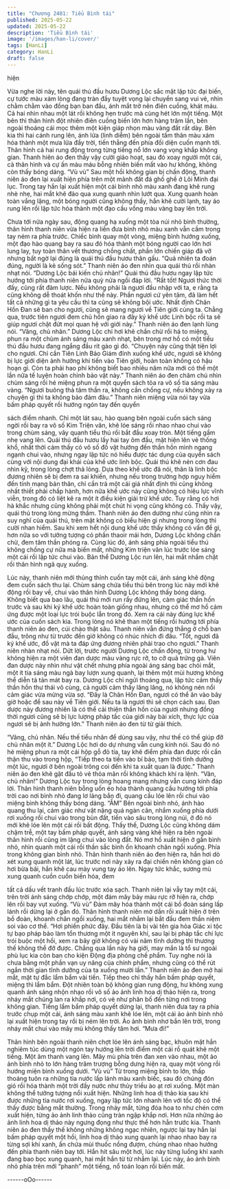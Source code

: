 ```yaml
---
title: "Chương 2401: Tiểu Bình tái"
published: 2025-05-22
updated: 2025-05-22
description: 'Tiểu Bình tái'
image: '/images/han-li/cover/'
tags: [HanLi]
category: HanLi
draft: false
---
```


hiện

Vừa nghe lời này, tên quái thú đầu hươu Dương Lộc sắc mặt lập
tức đại biến, cự tước màu xám lòng đang tràn đầy tuyệt vọng lại
chuyển sang vui vẻ, nhìn chằm chằm vào đồng bạn ban đầu, ánh
mắt trở nên điên cuồng, khát máu.
Cả hai nhìn nhau một lát rồi không hẹn trước mà cùng hét lớn một
tiếng. Một bên thì thân hình đột nhiên điên cuồng biến lớn hơn
hàng trăm lần, bên ngoài thoáng cái mọc thêm một kiện giáp nhọn
màu vàng đất rất dày.
Bên kia thì hai cánh rung lên, ánh lửa (linh diễm) bên ngoài tấm
thân màu xám hóa thành một mưa lửa đầy trời, tiến thẳng đến
phía đối diện cuốn mạnh tới.
Thân hình cả hai rung động trong từng tiếng nổ lớn vang vọng
khắp không gian.
Thanh hiên áo đen thấy vậy cười giảo hoạt, sau đó xoay người
một cái, cả thân hình và cự ấn màu máu bỗng nhiên biến mất vào
hư không, không còn thấy bóng dáng.
“Vù vù”
Sau một hồi không gian bị chấn động, thanh niên áo đen lại xuất
hiện phía trên một mảnh đất đá ghồ ghề ở Lôi Minh đại lục. Trong
tay hắn lại xuất hiện một cái bình nhỏ màu xanh đang khẽ rung
nhè nhẹ, hai mắt khẽ đảo qua xung quanh nhìn lướt qua.
Xung quanh hoàn toàn vắng lặng, một bóng người cũng không
thấy, hắn khẽ cười lạnh, tay áo rung lên rồi lập tức hóa thành một
đạo cầu vồng màu vàng bay lên trời.

Chưa tới nửa ngày sau, động quang hạ xuống một tòa núi nhỏ
bình thường, thân hình thanh niên vừa hiện ra liền đưa bình nhỏ
màu xanh vẫn cầm trong tay ném ra phía trước.
Chiếc bình quay một vòng, miệng bình hướng xuống, một đạo
hào quang bay ra sau đó hóa thành một bóng người cao lớn hơi
lung lay, tuy toàn thân vết thương chồng chất, phần lớn chiến giáp
đã vỡ nhưng bất ngờ lại đúng là quái thú đầu hươu thân gấu.
“Quả nhiên ta đoán đúng, người là kẻ sống sót.” Thanh niên áo
đen nhìn qua quái thú rồi nhàn nhạt nói.
“Dương Lộc bái kiến chủ nhân!” Quái thú đầu hươu ngay lập tức
hướng tới phía thanh niên nửa quỳ nửa ngồi đáp lời.
“Rất tốt! Ngươi thức thời đấy, cũng rất đảm lược. Nếu không phải
là ngươi đầu nhập với ta, e rằng ta cũng không dễ thoát khốn như
thế này. Phần ngươi cứ yên tâm, đã làm hết tất cả những gì ta
yêu cầu thì ta cũng sẽ không bội ước. Nhất định Chân Hồn Đan
sẽ ban cho ngươi, cũng sẽ mang ngươi về Tiên giới cùng ta.
Chẳng qua, trước tiên ngươi đem chủ hồn giao ra đây ký khế ước
Linh bộc rồi ta sẽ giúp ngươi chặt đứt mọi quan hệ với giới này.”
Thanh niên áo đen lạnh lùng nói.
“Vâng, chủ nhân.” Dương Lộc chỉ hơi khẽ chần chừ rồi há to
miệng, phun ra một chùm ánh sáng màu xanh nhạt, bên trong mơ
hồ có một tiểu thú đầu hươu đang ngẩng đầu rít gào gì đó.
“Chuyện này cũng thật tiện lợi cho ngươi. Chỉ cần Tiên Linh Bảo
Giám đính xuống khế ước, ngươi sẽ không bị lực giới diện ảnh
hưởng khi tiến vào Tiên giới, hoàn toàn không có hậu hoạn gì.
Còn ta phải hao phí không biết bao nhiêu năm nữa mới có thể
một lần nữa tế luyện hoàn chỉnh bảo vật này.” Thanh niên áo đen
chăm chú nhìn chùm sáng rồi hé miệng phun ra một quyển sách
tỏa ra vô số tia sáng màu vàng.
“Ngươi buông thả tâm thần ra, không cần chống cự, nếu không
xảy ra chuyện gì thì ta không bảo đảm đâu.” Thanh niên miệng
vừa nói tay vừa bấm pháp quyết rồi hướng ngón tay đến quyển

sách điểm nhanh.
Chỉ một lát sau, hào quang bên ngoài cuốn sách sáng ngời rồi
bay ra vô số Kim Triện văn, khẽ lóe sáng rồi nhao nhao chui vào
trong chùm sáng, vây quanh tiểu thú rồi bắt đầu xoay tròn.
Một tiếng gầm nhẹ vang lên.
Quái thú đầu hươu lấy hai tay ôm đầu, mặt hiện lên vẻ thống khổ,
nhất thời cảm thấy có vô số đồ vật hướng đến thần hồn mình
ngang ngạnh chui vào, nhưng ngay lập tức nó hiểu được tác
dụng của quyển sách cùng với nội dung đại khái của khế ước linh
bộc.
Quái thú khẽ nén cơn đau nhìn kỹ, trong lòng chợt thả lỏng.
Dựa theo khế ước đã nói, thân là linh bộc đương nhiên sẽ bị đem
ra sai khiến, nhưng nếu trong trường hợp nguy hiểm đến tính
mạng bản thân, chỉ cần trả một cái giá nhất định thì cũng không
nhất thiết phải chấp hành, hơn nữa khế ước này cũng không có
hiệu lực vĩnh viễn, trong đó có liệt kê ra một ít điều kiện giải trừ
khế ước. Tuy rằng có hơi hà khắc nhưng cũng không phải một
chút hi vọng cũng không có.
Thấy vậy, quái thú trong lòng mừng thầm.
Thanh niên áo đen dường như cũng nhìn ra suy nghĩ của quái
thú, trên mặt không có biểu hiện gì nhưng trong lòng thì cười
nhan hiểm.
Sau khi xem hết nội dung khế ước thấy không có vấn đề gì, hơn
nữa so với tưởng tượng có phần thaoir mái hơn, Dương Lộc
không chần chừ, đem tâm thần phóng ra.
Cùng lúc đó, ánh sáng phía ngoài tiểu thú không chống cự nữa
mà biến mất, những Kim triện văn lúc trước lóe sáng một cái rồi
lập tức chui vào.
Bản thể Dương Lộc run lên, hai mắt nhắm chặt rồi thân hình ngã
quỵ xuống.

Lúc này, thanh niên mới thủng thỉnh cuốn tay một cái, ánh sáng
khẽ động đem cuốn sách thu lại.
Chùm sáng chứa tiểu thú bên trong lúc này mới khẽ động rồi bay
về, chui vào thân hình Dương Lộc không thấy bóng dáng.
Không biết qua bao lâu, quái thú mới run rẩy đứng lên, cảm giác
thần hồn trước và sau khi ký khế ước hoàn toàn giống nhau,
nhưng có thể mơ hồ cảm ứng được một loại lực trói buộc lẫn
trong đó.
Xem ra cái này đúng lực khế ước của cuốn sách kia.
Trong lòng nó khẽ than một tiếng rồi hướng tới phía thanh niên áo
đen, cúi chào thật sâu.
Thanh niên vẫn đứng thẳng ở chỗ ban đầu, trông như từ trước
đến giờ không có nhúc nhích đi đâu.
“Tốt, ngươi đã ký khế ước, đồ vật mà ta đáp ứng đương nhiên
phải trao cho ngươi.” Thanh niên nhàn nhạt nói.
Dứt lời, trước người Dương Lộc chấn động, từ trong hư không
hiện ra một viên đan dược màu vàng rực rỡ, to cỡ quả trứng gà.
Viên đan dược này nhìn như vật chết nhưng phía ngoài áng sáng
bạc chói mắt, một ít tia sáng màu ngà bay lượn xung quanh, lại
thêm một mùi hương không thể diễn tả tản mát bay ra.
Dương Lộc chỉ ngửi thoáng qua, lập tức cảm thấy thần hồn thư
thái vô cùng, cả người cảm thấy lâng lâng, nó không nén nổi cảm
giác vừa mừng vừa sợ.
“Đây là Chân Hồn Đan, ngươi có thể ăn vào bây giờ hoặc để sau
này về Tiên giới. Nếu ta là ngươi thì sẽ chọn cách sau. Đan dược
này đương nhiên là có thể cải thiện thần hồn của ngươi nhưng
đồng thời ngươi cũng sẽ bị lực lượng pháp tắc của giới này bài
xích, thực lực của ngươi sẽ bị ảnh hưởng lớn.” Thanh niên áo
đen từ từ giải thích.

“Vâng, chủ nhân. Nếu thế tiểu nhân để dùng sau vậy, như thế có
thể giúp đỡ chủ nhân một ít.” Dương Lộc hơi do dự nhưng vẫn
cung kính nói.
Sau đó nó hé miệng phun ra một cái hộp gỗ đỏ tía, tay khẽ điểm
phía đan được rồi cẩn thận thu vào trong hộp,
“Tiếp theo ta tiến vào bí bảo, tạm thời tĩnh dưỡng một lúc, ngươi
ở bên ngoài trông coi đến khi ta xuất quan là được.” Thanh niên
áo đen khẽ gật đầu tỏ vẻ thỏa mãn rồi không khách khí ra lệnh.
“Vân, chủ nhân!” Dương Lộc tuy trong lòng hoang mang nhưng
vẫn cung kính đáp lời.
Thân hình thanh niên bỗng uốn éo hóa thành quang cầu hướng
tới phía trời cao nơi bình nhỏ đang lơ lảng bắn đi, quang cầu lóe
lên rồi chui vào miệng bình không thấy bóng dáng.
“ẦM”
Bên ngoài bình nhỏ, ánh hào quang thu lại, cảm giác như vật
nặng quá ngàn cân, nhắm xuống phía dưới rơi xuống rồi chui vào
trong bùn đất, tiến vào sâu trong lòng núi, ở đó nó mới khẽ lóe lên
một cái rồi bất động.
Thấy thế, Dương Lộc cũng không dám chậm trễ, một tay bấm
pháp quyết, ánh sáng vàng khẽ hiện ra bên ngoài thân hình rồi
cũng im lặng chui vào lòng đất.
Nó mơ hồ xuất hiện ở gần bình nhỏ, nhìn quanh một cái rồi thần
sắc bình ổn khoanh chân ngồi xuống.
Phía trong không gian bình nhỏ.
Thân hình thanh niên áo đen hiện ra, hắn hơi dò xét xung quanh
một lát, lúc trước nơi này xảy ra đại chiến nên không gian có hơi
bừa bãi, hắn khẽ cau mày vung tay áo lên.
Ngay tức khắc, sương mù xung quanh cuồn cuồn biến hóa, đem

tất cả dấu vết tranh đấu lúc trước xóa sạch.
Thanh niên lại vẫy tay một cái, trên trời ánh sáng chớp chớp, một
đám mây bảy màu rực rỡ hiện ra, chớp lên rồi bay vụt xuống.
“Vù vù”
Đám mây hóa thành một cái bồ đoàn sáng lấp lánh rồi dừng lại ở
gần đó.
Thân hình thanh niên mờ dần rồi xuất hiện ở trên bồ đoàn,
khoanh chân ngồi xuống, hai mắt nhắm lại bắt đầu đem thần niệm
soi vào cơ thể.
“Hơi phiền phức đây. Đầu tiên là bị vài tên gia hỏa Giác xi tộc tự
bạo pháp bảo làm tổn thương một ít nguyên khí, sau lại bị pháp
tắc chi lực trói buộc một hồi, xem ra bây giờ không có vài năm
tĩnh dưỡng thì thương thế không thể đỡ được. Chẳng qua lần này
hạ giới, may mắn là tổ sư ngoài phù lục kia còn ban cho kiện
Động địa phỏng chế phẩm. Tuy nghe nói là chưa bằng một phần
vạn uy năng của chính phẩm, nhưng cũng có thể rút ngắn thời
gian tĩnh dưỡng của ta xuống mười lần.” Thanh niên áo đen mở
hai mắt, mặt tự đắc lẩm bẩm vài tiến.
Tiếp theo chỉ thấy hắn bấm pháp quyết, miệng thì lẩm bẩm.
Đột nhiên toàn bộ không gian rung động, hư không xung quanh
ánh sáng nhộn nhạo rồi vô số ảo ảnh linh hoa dị thảo hiện ra,
trong nháy mắt chúng lan ra khắp nơi, có vẻ như phân bố đến
từng nơi trong không gian.
Tiếng lẩm bẩm pháp quyết dừng lại, thanh niên đưa tay ra phía
trước chụp một cái, ánh sáng màu xanh khẽ lóe lên, một cái ảo
ảnh bình nhỏ lại xuất hiện trong tay rồi bị ném lên trời.
Ảo ảnh bình nhơ bắn lên trời, trong nháy mắt chui vào mây mù
không thấy tăm hơi.
“Mưa đi!”

Thân hình bên ngoài thanh niên chợt lóe lên ánh sáng bạc, khuôn
mặt hắn nghiêm túc dùng một ngón tay hướng lên trời điểm một
cái rồ quát khẽ một tiếng.
Một âm thanh vang lên.
Mây mù phía trên đan xen vào nhau, một ảo ảnh bình nhỏ to lớn
hàng trăm trượng bỗng dưng hiện ra, quay một vòng rồi hướng
miện bình xuống dưới.
“Vù vù”
Từ trong miệng bình to lớn, thấp thoáng tuôn ra những tia nước
lấp lánh màu xanh biếc, sau đó chúng đón gió rồi hóa thành một
trời đầy nước như thủy triều ào ạt rơi xuống.
Một màn không thể tưởng tượng nổi xuất hiện.
Những linh hoa dị thảo kia sau khi được những tia nước rơi
xuống, ngay lập tức lớn nhanh lên với tốc độ có thể thấy được
bằng mắt thường.
Trong nháy mắt, từng đóa hoa to như chén cơm xuất hiện, từng
ảo ảnh linh thảo cũng tràn ngập khắp nơi.
Hơn nữa những ảo ảnh linh hoa dị thảo này ngưng đọng như
thực thể hơn hẳn trước kia.
Thanh niên áo đen thấy thế không những không ngạc nhiên,
ngược lại tay hắn lại bấm pháp quyết một hồi, linh hoa dị thảo
xung quanh lại nhao nhao bay ra từng sợi khí xanh, ẩn chứa mùi
thuốc nồng đượm, chúng nhao nhao hướng đến phía thanh niên
bay tới.
Hắn hít sâu một hơi, lúc này từng luồng khí xanh đang bao bọc
xung quanh, hai mắt hắn từ từ nhắm lại.
Lúc này, ảo ảnh bình nhỏ phía trên mới “phanh” một tiếng, nổ
toán loạn rồi biến mất.

------oOo------
